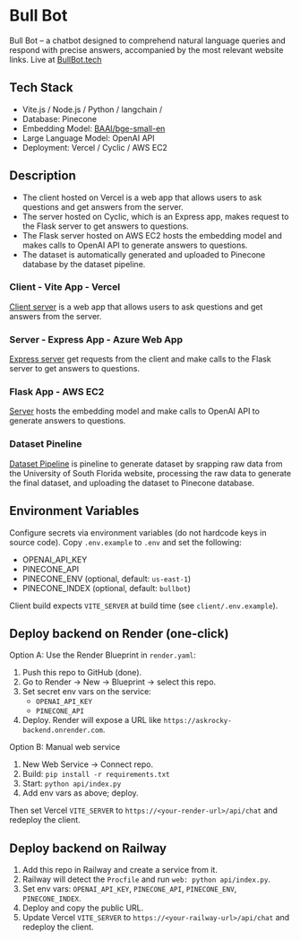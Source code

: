 # Bull Bot
Bull Bot – a chatbot designed to comprehend natural language queries and respond with precise answers, accompanied by the most relevant website links. Live at [BullBot.tech](https://www.bullbot.tech)

## Tech Stack
- Vite.js / Node.js / Python / langchain / 
- Database: Pinecone
- Embedding Model: [BAAI/bge-small-en](https://huggingface.co/BAAI/bge-small-en)
- Large Language Model: OpenAI API
- Deployment: Vercel / Cyclic / AWS EC2

## Description
- The client hosted on Vercel is a web app that allows users to ask questions and get answers from the server.
- The server hosted on Cyclic, which is an Express app, makes request to the Flask server to get answers to questions.
- The Flask server hosted on AWS EC2 hosts the embedding model and makes calls to OpenAI API to generate answers to questions.
- The dataset is automatically generated and uploaded to Pinecone database by the dataset pipeline.
  
### Client - Vite App - Vercel
[Client server](client) is a web app that allows users to ask questions and get answers from the server.

### Server - Express App - Azure Web App
[Express server](server) get requests from the client and make calls to the Flask server to get answers to questions.

### Flask App - AWS EC2 
[Server](flaskServer) hosts the embedding model and make calls to OpenAI API to generate answers to questions.

### Dataset Pineline
[Dataset Pipeline](datasetPipeline) is pineline to generate dataset by srapping raw data from the University of South Florida website, processing the raw data to generate the final dataset, and uploading the dataset to Pinecone database.

## Environment Variables

Configure secrets via environment variables (do not hardcode keys in source code). Copy `.env.example` to `.env` and set the following:

- OPENAI_API_KEY
- PINECONE_API
- PINECONE_ENV (optional, default: `us-east-1`)
- PINECONE_INDEX (optional, default: `bullbot`)

Client build expects `VITE_SERVER` at build time (see `client/.env.example`).

## Deploy backend on Render (one-click)

Option A: Use the Render Blueprint in `render.yaml`:

1. Push this repo to GitHub (done).
2. Go to Render → New → Blueprint → select this repo.
3. Set secret env vars on the service:
	- `OPENAI_API_KEY`
	- `PINECONE_API`
4. Deploy. Render will expose a URL like `https://askrocky-backend.onrender.com`.

Option B: Manual web service
1. New Web Service → Connect repo.
2. Build: `pip install -r requirements.txt`
3. Start: `python api/index.py`
4. Add env vars as above; deploy.

Then set Vercel `VITE_SERVER` to `https://<your-render-url>/api/chat` and redeploy the client.

## Deploy backend on Railway

1. Add this repo in Railway and create a service from it.
2. Railway will detect the `Procfile` and run `web: python api/index.py`.
3. Set env vars: `OPENAI_API_KEY`, `PINECONE_API`, `PINECONE_ENV`, `PINECONE_INDEX`.
4. Deploy and copy the public URL.
5. Update Vercel `VITE_SERVER` to `https://<your-railway-url>/api/chat` and redeploy the client.